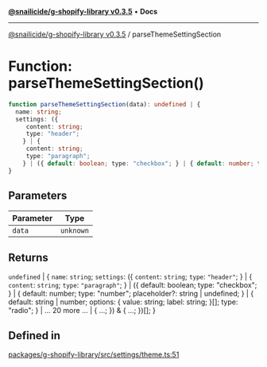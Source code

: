[**@snailicide/g-shopify-library v0.3.5**](../README.md) • **Docs**

---

[@snailicide/g-shopify-library v0.3.5](../README.md) / parseThemeSettingSection

# Function: parseThemeSettingSection()

```ts
function parseThemeSettingSection(data): undefined | {
  name: string;
  settings: ({
     content: string;
     type: "header";
    } | {
     content: string;
     type: "paragraph";
    } | ({ default: boolean; type: "checkbox"; } | { default: number; type: "number"; placeholder?: string | undefined; } | { default: string | number; options: { value: string; label: string; }[]; type: "radio"; } | ... 20 more ... | { ...; }) & { ...; })[];
}
```

## Parameters

| Parameter | Type      |
| --------- | --------- |
| `data`    | `unknown` |

## Returns

`undefined` | \{ `name`: `string`; `settings`: (\{ `content`: `string`; `type`:
`"header"`; } | \{ `content`: `string`; `type`: `"paragraph"`; } | (\{ default:
boolean; type: "checkbox"; } | \{ default: number; type: "number"; placeholder?:
string | undefined; } | \{ default: string | number; options: \{ value: string;
label: string; }\[]; type: "radio"; } | ... 20 more ... | \{ ...; }) & \{ ...;
})\[]; }

## Defined in

[packages/g-shopify-library/src/settings/theme.ts:51](https://github.com/gbtunney/snailicide-monorepo/blob/master/packages/g-shopify-library/src/settings/theme.ts#L51)

